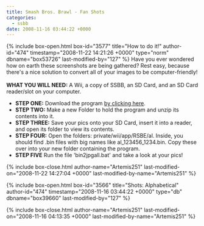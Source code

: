 ```yaml
---
title: Smash Bros. Brawl - Fan Shots
categories:
  - ssbb
date: 2008-11-16 03:44:22 +0000
---
```

{% include box-open.html box-id="3577" title="How to do it!" author-id="474" timestamp="2008-11-22 14:21:26 +0000" type="norm" dbname="box53726" last-modified-by="127" %}
Have you ever wondered how on earth these screenshots are being gathered? Rest easy, because there's a nice solution to convert all of your images to be computer-friendly!
<br />
<br />
<b>WHAT YOU WILL NEED:</b> A Wii, a copy of SSBB, an SD Card, and an SD Card reader/slot on your computer.


<ul><li><b>STEP ONE:</b> Download the program <a href="http://rs217.rapidshare.com/files/95587164/bin2jpg.zip">by clicking here</a>.</li>
<li><b>STEP TWO:</b> Make a new Folder to hold the program and unzip its contents into it.</li>
<li><b>STEP THREE:</b> Save your pics onto your SD Card, insert it into a reader, and open its folder to view its contents.</li>
<li><b>STEP FOUR:</b> Open the folders: private/wii/app/RSBE/al. Inside, you should find .bin files with big names like al_123456_1234.bin. Copy these over into your new folder containing the program.</li>
<li><b>STEP FIVE</b> Run the file 'bin2jpgall.bat' and take a look at your pics!</li></ul>
{% include box-close.html author-name="Artemis251" last-modified-on="2008-11-22 14:27:04 +0000" last-modified-by-name="Artemis251" %}

{% include box-open.html box-id="3566" title="Shots: Alphabetical" author-id="474" timestamp="2008-11-16 03:44:22 +0000" type="db" dbname="box39660" last-modified-by="127" %}
<navigator group="SuperSmashBrosBrawl|BrawlShots" quantity="1000" /><displaytor mode="thumbnail" />

{% include box-close.html author-name="Artemis251" last-modified-on="2008-11-16 04:13:35 +0000" last-modified-by-name="Artemis251" %}
